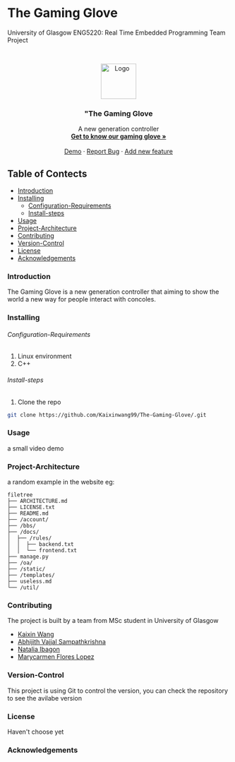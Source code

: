 # The Gaming Glove
University of Glasgow ENG5220: Real Time Embedded Programming Team Project

<!-- PROJECT SHIELDS -->

<!-- PROJECT LOGO -->
<br />

<p align="center">
  <a href="https://github.com/Kaixinwang99/The-Gaming-Glove/">
    <img src="images/logo.png" alt="Logo" width="80" height="80">
  </a>

  <h3 align="center">"The Gaming Glove</h3>
  <p align="center">
    A new generation controller
    <br />
    <a href="https://github.com/Kaixinwang99/The-Gaming-Glove/"><strong>Get to know our gaming glove »</strong></a>
    <br />
    <br />
    <a href="https://github.com/Kaixinwang99/The-Gaming-Glove/">Demo</a>
    ·
    <a href="https://github.com/Kaixinwang99/The-Gaming-Glove/issues">Report Bug</a>
    ·
    <a href="https://github.com/Kaixinwang99/The-Gaming-Glove/issues">Add new feature</a>
  </p>

</p>

 
## Table of Contects
- [Introduction](#Introduction)
- [Installing](#Installing)  
  - [Configuration-Requirements](#Configuration-Requirements)
  - [Install-steps](#Install-steps)
- [Usage](#Usage)  
- [Project-Architecture](#Project-Architecture)
- [Contributing](#Contributing)
- [Version-Control](#Version-Control)
- [License](#License)
- [Acknowledgements](#Acknowledgements)

### Introduction 
The Gaming Glove is a new generation controller that aiming to show the world a new way for people interact with concoles.
### Installing

###### Configuration-Requirements

1. Linux environment 
2. C++

###### Install-steps

1. Clone the repo

```sh
git clone https://github.com/Kaixinwang99/The-Gaming-Glove/.git
```
### Usage
a small video demo
### Project-Architecture
a random example in the website
eg:

```
filetree 
├── ARCHITECTURE.md
├── LICENSE.txt
├── README.md
├── /account/
├── /bbs/
├── /docs/
│  ├── /rules/
│  │  ├── backend.txt
│  │  └── frontend.txt
├── manage.py
├── /oa/
├── /static/
├── /templates/
├── useless.md
└── /util/

```

### Contributing

The project is built by a team from MSc student in University of Glasgow
* [Kaixin Wang](https://github.com/Kaixinwang99) 
* [Abhijith Vajjal Sampathkrishna](https://github.com/ajsampathk) 
* [Natalia Ibagon](https://github.com/nibagon) 
* [Marycarmen Flores Lopez](https://github.com/marycarmen1999) 


### Version-Control

This project is using Git to control the version, you can check the repository to see the avilabe version


### License

Haven't choose yet

### Acknowledgements

